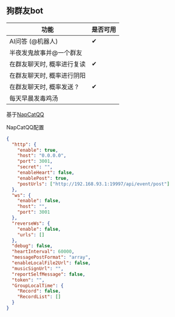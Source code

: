 
## 狗群友bot



| 功能             | 是否可用 |
|----------------| -------- |
| AI问答 (@机器人)    | ✔        |
| 半夜发鬼故事并@一个群友   |          |
| 在群友聊天时, 概率进行复读 |    ✔      |
| 在群友聊天时, 概率进行阴阳 |          |
| 在群友聊天时, 概率发送 ? |     ✔     |
| 每天早晨发毒鸡汤       |          |

基于[NapCatQQ](https://github.com/NapNeko/NapCatQQ)

NapCatQQ配置

```json
{
  "http": {
    "enable": true,
    "host": "0.0.0.0",
    "port": 3001,
    "secret": "",
    "enableHeart": false,
    "enablePost": true,
    "postUrls": ["http://192.168.93.1:19997/api/event/post"]
  },
  "ws": {
    "enable": false,
    "host": "",
    "port": 3001
  },
  "reverseWs": {
    "enable": false,
    "urls": []
  },
  "debug": false,
  "heartInterval": 60000,
  "messagePostFormat": "array",
  "enableLocalFile2Url": false,
  "musicSignUrl": "",
  "reportSelfMessage": false,
  "token": "",
  "GroupLocalTime": {
    "Record": false,
    "RecordList": []
  }
}

```